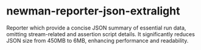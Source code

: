 # newman-reporter-json-extralight
Reporter which provide a concise JSON summary of essential run data, omitting stream-related and assertion script details. It significantly reduces JSON size from 450MB to 6MB, enhancing performance and readability.
